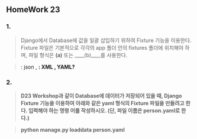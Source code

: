 ## HomeWork 23

### 1.

> Django에서 Database에 값을 일괄 삽입하기 위하여 Fixture 기능을 이용한다. Fixture
> 파일은 기본적으로 각각의 app 폴더 안의 fixtures 폴더에 위치해야 하며, 파일 형식은
> ____(a)____ 또는 ____(b)____를 사용한다.

> <a> : json , <b> : XML , YAML?



### 2. 

> D23 Workshop과 같이 Database에 데이터가 저장되어 있을 때, Django Fixture 기능을
> 이용하여 아래와 같은 yaml 형식의 Fixture 파일을 만들려고 한다. 입력해야 하는 명령
> 어를 작성하시오. (단, 파일 이름은 person.yaml로 한다.)

> python manage.py loaddata person.yaml